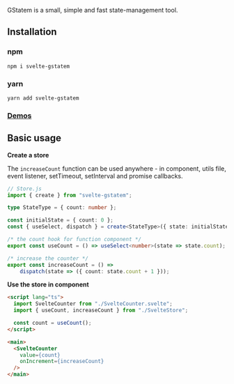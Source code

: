 GStatem is a small, simple and fast state-management tool.

## Installation
### npm
```shell
npm i svelte-gstatem
```

### yarn
```shell
yarn add svelte-gstatem
```

### [Demos](https://gstatem.netlify.app/?path=/docs/svelte-template-basic-usage--basic-usage)

## Basic usage

**Create a store**

The `increaseCount` function can be used anywhere - in component, utils file, event listener, setTimeout, setInterval and promise callbacks.

```typescript jsx
// Store.js
import { create } from "svelte-gstatem";

type StateType = { count: number };

const initialState = { count: 0 };
const { useSelect, dispatch } = create<StateType>({ state: initialState });

/* the count hook for function component */
export const useCount = () => useSelect<number>(state => state.count);

/* increase the counter */
export const increaseCount = () =>
	dispatch(state => ({ count: state.count + 1 }));
```

**Use the store in component**
```html
<script lang="ts">
  import SvelteCounter from "./SvelteCounter.svelte";
  import { useCount, increaseCount } from "./SvelteStore";

  const count = useCount();
</script>

<main>
  <SvelteCounter
    value={count}
    onIncrement={increaseCount}
  />
</main>
```